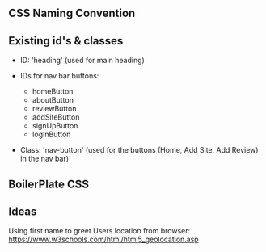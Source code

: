 ## CSS Naming Convention


## Existing id's & classes
- ID: 'heading' (used for main heading)
- IDs for nav bar buttons: 
    - homeButton
    - aboutButton
    - reviewButton
    - addSiteButton
    - signUpButton
    - logInButton
    
- Class: 'nav-button' (used for the buttons (Home, Add Site, Add Review) in the nav bar)


## BoilerPlate CSS


## Ideas
Using first name to greet
Users location from browser: https://www.w3schools.com/html/html5_geolocation.asp